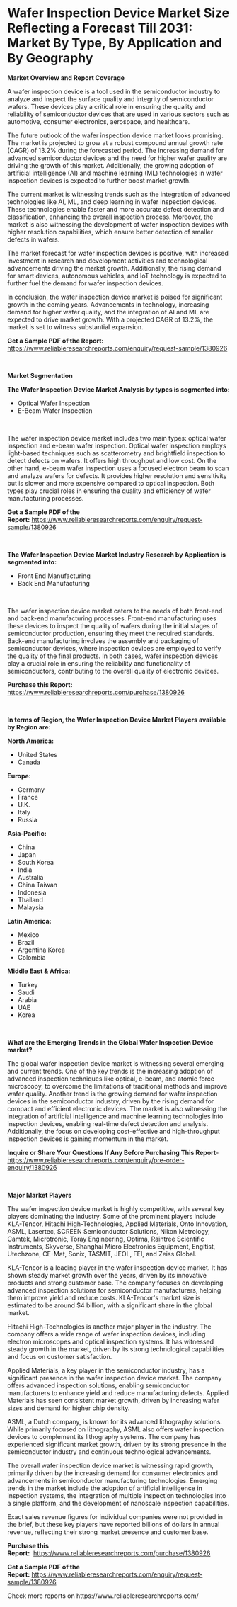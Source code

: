 <p><h1>Wafer Inspection Device Market Size Reflecting a Forecast Till 2031: Market By Type, By Application and By Geography</h1></p><p><strong>Market Overview and Report Coverage</strong></p>
<p><p>A wafer inspection device is a tool used in the semiconductor industry to analyze and inspect the surface quality and integrity of semiconductor wafers. These devices play a critical role in ensuring the quality and reliability of semiconductor devices that are used in various sectors such as automotive, consumer electronics, aerospace, and healthcare.</p><p>The future outlook of the wafer inspection device market looks promising. The market is projected to grow at a robust compound annual growth rate (CAGR) of 13.2% during the forecasted period. The increasing demand for advanced semiconductor devices and the need for higher wafer quality are driving the growth of this market. Additionally, the growing adoption of artificial intelligence (AI) and machine learning (ML) technologies in wafer inspection devices is expected to further boost market growth.</p><p>The current market is witnessing trends such as the integration of advanced technologies like AI, ML, and deep learning in wafer inspection devices. These technologies enable faster and more accurate defect detection and classification, enhancing the overall inspection process. Moreover, the market is also witnessing the development of wafer inspection devices with higher resolution capabilities, which ensure better detection of smaller defects in wafers.</p><p>The market forecast for wafer inspection devices is positive, with increased investment in research and development activities and technological advancements driving the market growth. Additionally, the rising demand for smart devices, autonomous vehicles, and IoT technology is expected to further fuel the demand for wafer inspection devices.</p><p>In conclusion, the wafer inspection device market is poised for significant growth in the coming years. Advancements in technology, increasing demand for higher wafer quality, and the integration of AI and ML are expected to drive market growth. With a projected CAGR of 13.2%, the market is set to witness substantial expansion.</p></p>
<p><strong>Get a Sample PDF of the Report:</strong> <a href="https://www.reliableresearchreports.com/enquiry/request-sample/1380926">https://www.reliableresearchreports.com/enquiry/request-sample/1380926</a></p>
<p>&nbsp;</p>
<p><strong>Market Segmentation</strong></p>
<p><strong>The Wafer Inspection Device Market Analysis by types is segmented into:</strong></p>
<p><ul><li>Optical Wafer Inspection</li><li>E-Beam Wafer Inspection</li></ul></p>
<p>&nbsp;</p>
<p><p>The wafer inspection device market includes two main types: optical wafer inspection and e-beam wafer inspection. Optical wafer inspection employs light-based techniques such as scatterometry and brightfield inspection to detect defects on wafers. It offers high throughput and low cost. On the other hand, e-beam wafer inspection uses a focused electron beam to scan and analyze wafers for defects. It provides higher resolution and sensitivity but is slower and more expensive compared to optical inspection. Both types play crucial roles in ensuring the quality and efficiency of wafer manufacturing processes.</p></p>
<p><strong>Get a Sample PDF of the Report:</strong>&nbsp;<a href="https://www.reliableresearchreports.com/enquiry/request-sample/1380926">https://www.reliableresearchreports.com/enquiry/request-sample/1380926</a></p>
<p>&nbsp;</p>
<p><strong>The Wafer Inspection Device Market Industry Research by Application is segmented into:</strong></p>
<p><ul><li>Front End Manufacturing</li><li>Back End Manufacturing</li></ul></p>
<p>&nbsp;</p>
<p><p>The wafer inspection device market caters to the needs of both front-end and back-end manufacturing processes. Front-end manufacturing uses these devices to inspect the quality of wafers during the initial stages of semiconductor production, ensuring they meet the required standards. Back-end manufacturing involves the assembly and packaging of semiconductor devices, where inspection devices are employed to verify the quality of the final products. In both cases, wafer inspection devices play a crucial role in ensuring the reliability and functionality of semiconductors, contributing to the overall quality of electronic devices.</p></p>
<p><strong>Purchase this Report:</strong>&nbsp; <a href="https://www.reliableresearchreports.com/purchase/1380926">https://www.reliableresearchreports.com/purchase/1380926</a></p>
<p>&nbsp;</p>
<p><strong>In terms of Region, the Wafer Inspection Device Market Players available by Region are:</strong></p>
<p>
    <p> <strong> North America: </strong>
        <ul>
            <li>United States</li>
            <li>Canada</li>
        </ul>
        </p> 
    <p> <strong> Europe: </strong>
        <ul>
            <li>Germany</li>
            <li>France</li>
            <li>U.K.</li>
            <li>Italy</li>
            <li>Russia</li>
        </ul>
        </p> 
    <p> <strong> Asia-Pacific: </strong>
        <ul>
            <li>China</li>
            <li>Japan</li>
            <li>South Korea</li>
            <li>India</li>
            <li>Australia</li>
            <li>China Taiwan</li>
            <li>Indonesia</li>
            <li>Thailand</li>
            <li>Malaysia</li>
        </ul>
        </p> 
    <p> <strong> Latin America: </strong>
        <ul>
            <li>Mexico</li>
            <li>Brazil</li>
            <li>Argentina Korea</li>
            <li>Colombia</li>
        </ul>
        </p> 
    <p> <strong> Middle East & Africa: </strong>
        <ul>
            <li>Turkey</li>
            <li>Saudi</li>
            <li>Arabia</li>
            <li>UAE</li>
            <li>Korea</li>
        </ul>
    </p>
    </p>
<p>&nbsp;</p>
<p><strong>What are the Emerging Trends in the Global Wafer Inspection Device market?</strong></p>
<p><p>The global wafer inspection device market is witnessing several emerging and current trends. One of the key trends is the increasing adoption of advanced inspection techniques like optical, e-beam, and atomic force microscopy, to overcome the limitations of traditional methods and improve wafer quality. Another trend is the growing demand for wafer inspection devices in the semiconductor industry, driven by the rising demand for compact and efficient electronic devices. The market is also witnessing the integration of artificial intelligence and machine learning technologies into inspection devices, enabling real-time defect detection and analysis. Additionally, the focus on developing cost-effective and high-throughput inspection devices is gaining momentum in the market.</p></p>
<p><strong>Inquire or Share Your Questions If Any Before Purchasing This Report</strong>- <a href="https://www.reliableresearchreports.com/enquiry/pre-order-enquiry/1380926">https://www.reliableresearchreports.com/enquiry/pre-order-enquiry/1380926</a></p>
<p>&nbsp;</p>
<p><strong>Major Market Players</strong></p>
<p><p>The wafer inspection device market is highly competitive, with several key players dominating the industry. Some of the prominent players include KLA-Tencor, Hitachi High-Technologies, Applied Materials, Onto Innovation, ASML, Lasertec, SCREEN Semiconductor Solutions, Nikon Metrology, Camtek, Microtronic, Toray Engineering, Optima, Raintree Scientific Instruments, Skyverse, Shanghai Micro Electronics Equipment, Engitist, Utechzone, CE-Mat, Sonix, TASMIT, JEOL, FEI, and Zeiss Global.</p><p>KLA-Tencor is a leading player in the wafer inspection device market. It has shown steady market growth over the years, driven by its innovative products and strong customer base. The company focuses on developing advanced inspection solutions for semiconductor manufacturers, helping them improve yield and reduce costs. KLA-Tencor's market size is estimated to be around $4 billion, with a significant share in the global market.</p><p>Hitachi High-Technologies is another major player in the industry. The company offers a wide range of wafer inspection devices, including electron microscopes and optical inspection systems. It has witnessed steady growth in the market, driven by its strong technological capabilities and focus on customer satisfaction.</p><p>Applied Materials, a key player in the semiconductor industry, has a significant presence in the wafer inspection device market. The company offers advanced inspection solutions, enabling semiconductor manufacturers to enhance yield and reduce manufacturing defects. Applied Materials has seen consistent market growth, driven by increasing wafer sizes and demand for higher chip density.</p><p>ASML, a Dutch company, is known for its advanced lithography solutions. While primarily focused on lithography, ASML also offers wafer inspection devices to complement its lithography systems. The company has experienced significant market growth, driven by its strong presence in the semiconductor industry and continuous technological advancements.</p><p>The overall wafer inspection device market is witnessing rapid growth, primarily driven by the increasing demand for consumer electronics and advancements in semiconductor manufacturing technologies. Emerging trends in the market include the adoption of artificial intelligence in inspection systems, the integration of multiple inspection technologies into a single platform, and the development of nanoscale inspection capabilities.</p><p>Exact sales revenue figures for individual companies were not provided in the brief, but these key players have reported billions of dollars in annual revenue, reflecting their strong market presence and customer base.</p></p>
<p><strong>Purchase this Report:</strong>&nbsp;&nbsp;<a href="https://www.reliableresearchreports.com/purchase/1380926">https://www.reliableresearchreports.com/purchase/1380926</a></p>
<p></p>
<p><strong>Get a Sample PDF of the Report:</strong>&nbsp;<a href="https://www.reliableresearchreports.com/enquiry/request-sample/1380926">https://www.reliableresearchreports.com/enquiry/request-sample/1380926</a></p>
<p>Check more reports on https://www.reliableresearchreports.com/</p>